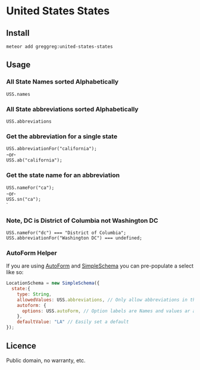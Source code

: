 # United States States
## Install
`meteor add greggreg:united-states-states`

## Usage
### All State Names sorted Alphabetically
`USS.names`
### All State abbreviations sorted Alphabetically
`USS.abbreviations`
### Get the abbreviation for a single state
`USS.abbreviationFor("california");`<br>
-or-<br>
`USS.ab("california");`
### Get the state name for an abbreviation
`USS.nameFor("ca");`<br>
-or-<br>
`USS.sn("ca");`<br>`
### Note, DC is District of Columbia not Washington DC
`USS.nameFor("dc") === "District of Columbia";`<br>
`USS.abbreviationFor("Washington DC") === undefined;`
### AutoForm Helper
If you are using [AutoForm](https://github.com/aldeed/meteor-autoform) and
[SimpleSchema](https://github.com/aldeed/meteor-simple-schema) you can pre-populate
a select like so:
~~~Javascript
LocationSchema = new SimpleSchema({
  state:{
    type: String,
    allowedValues: USS.abbreviations, // Only allow abbreviations in the DB
    autoform: {
      options: USS.autoForm, // Option labels are Names and values ar abbreviations
    },
    defaultValue: "LA" // Easily set a default
});
~~~

## Licence
Public domain, no warranty, etc.
